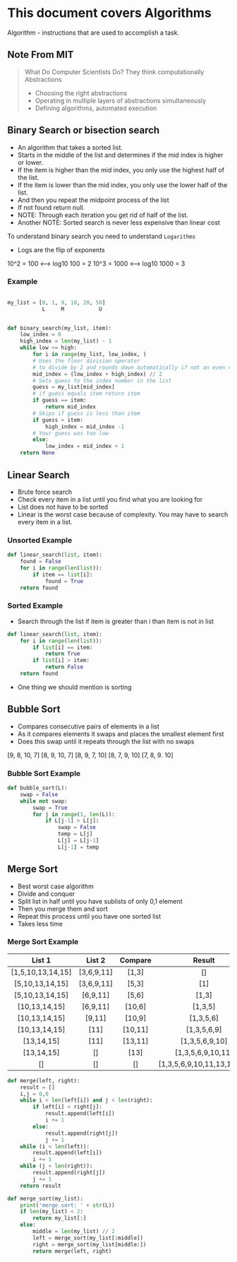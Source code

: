 # This document covers Algorithms

Algorithm - instructions that are used to accomplish a task.

## Note From MIT

> What Do Computer Scientists Do?
> They think computationally
> Abstractions
>
> - Choosing the right abstractions
> - Operating in multiple layers of abstractions simultaneously
> - Defining
> algorithms, automated execution

## Binary Search or bisection search

- An algorithm that takes a sorted list.
- Starts in the middle of the list and determines if the mid index is higher or lower.
- If the item is higher than the mid index, you only use the highest half of the list.
- If the item is lower than the mid index, you only use the lower half of the list.
- And then you repeat the midpoint process of the list
- If not found return null.
- NOTE: Through each iteration you get rid of half of the list.
- Another NOTE: Sorted search is never less expensive than linear cost

To understand binary search you need to understand `Logarithms`

- Logs are the flip of exponents

10^2 = 100 <--> log10 100 = 2
10^3 = 1000 <--> log10 1000 = 3

### Example

```python

my_list = [0, 1, 9, 10, 20, 50]
           L     M           U


def binary_search(my_list, item):
    low_index = 0
    high_index = len(my_list) - 1
    while low <= high:
        for i in range(my_list, low_index, )
        # Uses the floor division operator
        # to divide by 2 and rounds down automatically if not an even number
        mid_index = (low_index + high_index) // 2
        # Sets guess to the index number in the list
        guess = my_list[mid_index]
        # if guess equals item return item
        if guess == item:
            return mid_index
        # Skips if guess is less than item
        if guess > item:
            high_index = mid_index -1
        # Your guess was too low
        else:
            low_index = mid_index + 1
    return None
```

## Linear Search 

- Brute force search
- Check every item in a list until you find what you are looking for
- List does not have to be sorted
- Linear is the worst case because of complexity. You may have to search every item in a list.

### Unsorted Example

```python
def linear_search(list, item):
    found = False
    for i in range(len(list)):
        if item == list[i]:
            found = True
    return found
```

### Sorted Example

- Search through the list if item is greater than i than item is not in list

```python
def linear_search(list, item):
    for i in range(len(list)):
        if list[i] == item:
            return True
        if list[i] > item:
            return False
    return found
```

- One thing we should mention is sorting

## Bubble Sort

- Compares consecutive pairs of elements in a list
- As it compares elements it swaps and places the smallest element first
- Does this swap until it repeats through the list with no swaps

[9, 8, 10, 7]
[8, 9, 10, 7]
[8, 9, 7, 10]
[8, 7, 9, 10]
[7, 8, 9. 10]

### Bubble Sort Example

```python
def bubble_sort(L):
    swap = False
    while not swap:
        swap = True
        for j in range(1, len(L)):
            if L[j-1] > L[j]:
                swap = False
                temp = L[j]
                L[j] = L[j-1]
                L[j-1] = temp
```

## Merge Sort

- Best worst case algorithm
- Divide and conquer
- Split list in half until you have sublists of only 0,1 element
- Then you merge them and sort
- Repeat this process until you have one sorted list
- Takes less time

### Merge Sort Example

| List 1            | List 2           | Compare       | Result                     |
| :-------------:   | :-------------:  |:-------------:|:-------------:             |
| [1,5,10,13,14,15] | [3,6,9,11]       | [1,3]         | []                         |
| [5,10,13,14,15]   | [3,6,9,11]       | [5,3]         | [1]                        |
| [5,10,13,14,15]   | [6,9,11]         | [5,6]         | [1,3]                      |
| [10,13,14,15]     | [6,9,11]         | [10,6]        | [1,3,5]                    |
| [10,13,14,15]     | [9,11]           | [10,9]        | [1,3,5,6]                  |
| [10,13,14,15]     | [11]             | [10,11]       | [1,3,5,6,9]                |
| [13,14,15]        | [11]             | [13,11]       | [1,3,5,6,9,10]             |
| [13,14,15]        | []               | [13]          | [1,3,5,6,9,10,11]          |
| []                | []               | []            | [1,3,5,6,9,10,11,13,14,15] |

```python
def merge(left, right):
    result = []
    i,j = 0,0
    while i < len(left[i]) and j < len(right):
        if left[i] < right[j]:
            result.append(left[i])
            i += 1
        else:
            result.append(right[j])
            j += 1
    while (i < len(left)):
        result.append(left[i])
        i += 1
    while (j < len(right)):
        result.append(right[j])
        j += 1
    return result

def merge_sort(my_list):
    print('merge sort: ' + str(L))
    if len(my_list) < 2:
        return my_list[:]
    else:
        middle = len(my_list) // 2
        left = merge_sort(my_list[:middle])
        right = merge_sort(my_list[middle:])
        return merge(left, right)
```
